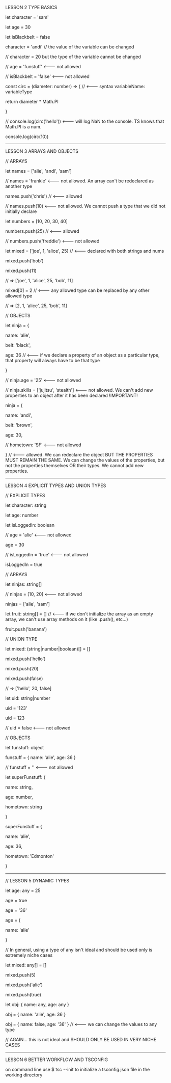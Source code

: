 LESSON 2 TYPE BASICS

let character = 'sam'

let age = 30

let isBlackbelt = false

character = 'andi' // the value of the variable can be changed

// character = 20  but the type of the variable cannot be changed

// age = 'funstuff' <--- not allowed

// isBlackbelt = 'false' <--- not allowed

const circ = (diameter: number) => { // <--- syntax variableName: variableType

  return diameter * Math.PI

}

// console.log(circ('hello')) <--- will log NaN to the console. TS knows that Math.PI is a num.

console.log(circ(10))

************************************************************

LESSON 3 ARRAYS AND OBJECTS

// ARRAYS

let names = ['alie', 'andi', 'sam']

// names = 'frankie' <--- not allowed. An array can't be redeclared as another type

names.push('chris') // <--- allowed

// names.push(10)  <--- not allowed. We cannot push a type that we did not initially declare

let numbers = [10, 20, 30, 40]

numbers.push(25) // <--- allowed

// numbers.push('freddie') <--- not allowed

let mixed = ['joe', 1, 'alice', 25] // <--- declared with both strings and nums

mixed.push('bob')

mixed.push(11)

// => ['joe', 1, 'alice', 25, 'bob', 11]

mixed[0] = 2 // <--- any allowed type can be replaced by any other allowed type

// => [2, 1, 'alice', 25, 'bob', 11]

// OBJECTS

let ninja = {

  name: 'alie',

  belt: 'black',

  age: 36 // <--- if we declare a property of an object as a particular type, that property will always have to be that type

}

// ninja.age = '25' <--- not allowed

// ninja.skills = ['jujitsu', 'stealth'] <--- not allowed. We can't add new properties to an object after it has been declared !IMPORTANT!

ninja = {

  name: 'andi',

  belt: 'brown',

  age: 30,

  // hometown: 'SF' <--- not allowed

} // <--- allowed. We can redeclare the object BUT THE PROPERTIES MUST REMAIN THE SAME. We can change the values of the properties, but not the properties themselves OR their types. We cannot add new properties.

************************************************************

LESSON 4 EXPLICIT TYPES AND UNION TYPES

// EXPLICIT TYPES

let character: string

let age: number

let isLoggedIn: boolean

// age = 'alie' <--- not allowed

age = 30

// isLoggedIn = 'true' <--- not allowed

isLoggedIn = true

// ARRAYS

let ninjas: string[]

// ninjas = [10, 20] <--- not allowed

ninjas = ['alie', 'sam']

let fruit: string[] = [] // <--- if we don't initialize the array as an empty array, we can't use array methods on it (like .push(), etc...) 

fruit.push('banana')

// UNION TYPE

let mixed: (string|number|boolean)[] = []

mixed.push('hello')

mixed.push(20)

mixed.push(false)

// => ['hello', 20, false]

let uid: string|number

uid = '123'

uid = 123

// uid = false <--- not allowed

// OBJECTS

let funstuff: object

funstuff = { name: 'alie', age: 36 }

// funstuff = '' <--- not allowed

let superFunstuff: {

  name: string,

  age: number,

  hometown: string

}

superFunstuff = {

  name: 'alie',

  age: 36,

  hometown: 'Edmonton'

}

************************************************************

// LESSON 5 DYNAMIC TYPES

let age: any = 25

age = true

age = '36'

age = {

  name: 'alie'

}

// In general, using a type of any isn't ideal and should be used only is extremely niche cases

let mixed: any[] = []

mixed.push(5)

mixed.push('alie')

mixed.push(true)

let obj: { name: any, age: any }

obj = { name: 'alie', age: 36 } 

obj = { name: false, age: '36' } // <--- we can change the values to any type

// AGAIN... this is not ideal and SHOULD ONLY BE USED IN VERY NICHE CASES

************************************************************

LESSON 6 BETTER WORKFLOW AND TSCONFIG

on command line use $ tsc --init    to initialize a tsconfig.json file in the working directory
